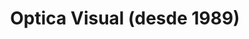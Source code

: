---
title: "Optica Visual (desde 1989)"
url: /asuncion-paraguay/optica-visual-desde-1989-estados-unidos-63/
shop: óptico
---